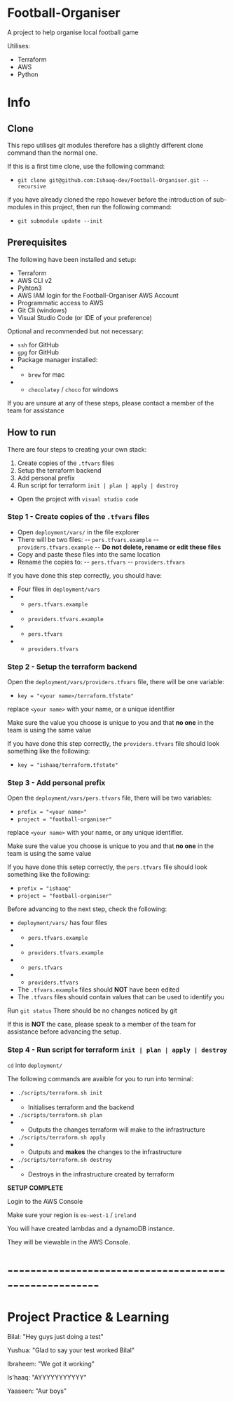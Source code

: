# Football-Organiser

A project to help organise local football game

Utilises:
- Terraform
- AWS
- Python

# Info

## Clone

This repo utilises git modules therefore has a slightly different clone command than the normal one.

If this is a first time clone, use the following command:
- `git clone git@github.com:Ishaaq-dev/Football-Organiser.git --recursive`

if you have already cloned the repo however before the introduction of sub-modules in this project, then run the following command:
- `git submodule update --init`

## Prerequisites

The following have been installed and setup:
- Terraform
- AWS CLI v2
- Pyhton3
- AWS IAM login for the Football-Organiser AWS Account
- Programmatic access to AWS
- Git Cli (windows)
- Visual Studio Code (or IDE of your preference)

Optional and recommended but not necessary:
- `ssh` for GitHub
- `gpg` for GitHub
- Package manager installed:
- - `brew` for mac
- - `chocolatey` / `choco` for windows

If you are unsure at any of these steps, please contact a member of the team for assistance

## How to run

There are four steps to creating your own stack:

1. Create copies of the `.tfvars` files
2. Setup the terraform backend
3. Add personal prefix
4. Run script for terraform `init | plan | apply | destroy`

- Open the project with `visual studio code`

### Step 1 - Create copies of the `.tfvars` files

- Open `deployment/vars/` in the file explorer
- There will be two files:
-- `pers.tfvars.example`
-- `providers.tfvars.example`
-- **Do not delete, rename or edit these files**
- Copy and paste these files into the same location
- Rename the copies to:
-- `pers.tfvars`
-- `providers.tfvars`

If you have done this step correctly, you should have:
- Four files in `deployment/vars`
- - `pers.tfvars.example`
- - `providers.tfvars.example`
- - `pers.tfvars`
- - `providers.tfvars`

### Step 2 - Setup the terraform backend

Open the `deployment/vars/providers.tfvars` file, there will be one variable:
- `key = "<your name>/terraform.tfstate"`

replace `<your name>` with your name, or a unique identifier

Make sure the value you choose is unique to you and that **no one** in the team is using the same value

If you have done this step correctly, the `providers.tfvars` file should look something like the following:
- `key = "ishaaq/terraform.tfstate"`


### Step 3 - Add personal prefix

Open the `deployment/vars/pers.tfvars` file, there will be two variables:
- `prefix = "<your name>"`
- `project = "football-organiser"`

replace `<your name>` with your name, or any unique identifier.

Make sure the value you choose is unique to you and that **no one** in the team is using the same value

If you have done this setep correctly, the `pers.tfvars` file should look something like the following:
- `prefix = "ishaaq"`
- `project = "football-organiser"`

Before advancing to the next step, check the following:
- `deployment/vars/` has four files
- - `pers.tfvars.example`
- - `providers.tfvars.example`
- - `pers.tfvars`
- - `providers.tfvars`
- The `.tfvars.example` files should **NOT** have been edited
- The `.tfvars` files should contain values that can be used to identify you

Run `git status`
There should be no changes noticed by git 

If this is **NOT** the case, please speak to a member of the team for assistance before advancing the setup.

### Step 4 - Run script for terraform `init | plan | apply | destroy`

`cd` into `deployment/`

The following commands are avaible for you to run into terminal:
- `./scripts/terraform.sh init`
- - Initialises terraform and the backend
- `./scripts/terraform.sh plan`
- - Outputs the changes terraform will make to the infrastructure
- `./scripts/terraform.sh apply`
- - Outputs and **makes** the changes to the infrastructure
- `./scripts/terraform.sh destroy`
- - Destroys in the infrastructure created by terraform

**SETUP COMPLETE**

Login to the AWS Console

Make sure your region is `eu-west-1` / `ireland`

You will have created lambdas and a dynamoDB instance.

They will be viewable in the AWS Console.

# ------------------------------------------------------
# Project Practice & Learning

Bilal: "Hey guys just doing a test"

Yushua: "Glad to say your test worked Bilal"

Ibraheem: "We got it working"

Is'haaq: "AYYYYYYYYYYY"

Yaaseen: "Aur boys"
